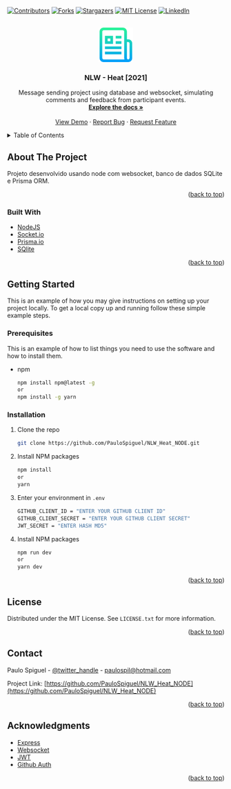 <div id="top"></div>
<!--
*** Thanks for checking out the Best-README-Template. If you have a suggestion
*** that would make this better, please fork the repo and create a pull request
*** or simply open an issue with the tag "enhancement".
*** Don't forget to give the project a star!
*** Thanks again! Now go create something AMAZING! :D
-->

<!-- PROJECT SHIELDS -->
<!--
*** I'm using markdown "reference style" links for readability.
*** Reference links are enclosed in brackets [ ] instead of parentheses ( ).
*** See the bottom of this document for the declaration of the reference variables
*** for contributors-url, forks-url, etc. This is an optional, concise syntax you may use.
*** https://www.markdownguide.org/basic-syntax/#reference-style-links
-->

[![Contributors][contributors-shield]][contributors-url]
[![Forks][forks-shield]][forks-url]
[![Stargazers][stars-shield]][stars-url]
[![MIT License][license-shield]][license-url]
[![LinkedIn][linkedin-shield]][linkedin-url]

<!-- PROJECT LOGO -->
<br />
<div align="center">
  <a href="https://github.com/PauloSpiguel/NLW_Heat_NODE">
    <img src=".github/img/logo.png" alt="Logo" width="80" height="80">
  </a>

<h3 align="center">NLW - Heat [2021]</h3>

  <p align="center">
    Message sending project using database and websocket, simulating comments and feedback from participant events.
    <br />
    <a href="https://github.com/PauloSpiguel/NLW_Heat_NODE"><strong>Explore the docs »</strong></a>
    <br />
    <br />
    <a href="https://github.com/PauloSpiguel/NLW_Heat_NODE">View Demo</a>
    ·
    <a href="https://github.com/PauloSpiguel/NLW_Heat_NODE/issues">Report Bug</a>
    ·
    <a href="https://github.com/PauloSpiguel/NLW_Heat_NODE/issues">Request Feature</a>
  </p>
</div>

<!-- TABLE OF CONTENTS -->
<details>
  <summary>Table of Contents</summary>
  <ol>
    <li>
      <a href="#about-the-project">About The Project</a>
      <ul>
        <li><a href="#built-with">Built With</a></li>
      </ul>
    </li>
    <li>
      <a href="#getting-started">Getting Started</a>
      <ul>
        <li><a href="#prerequisites">Prerequisites</a></li>
        <li><a href="#installation">Installation</a></li>
      </ul>
    </li>
    <li><a href="#license">License</a></li>
    <li><a href="#contact">Contact</a></li>
    <li><a href="#acknowledgments">Acknowledgments</a></li>
  </ol>
</details>

<!-- ABOUT THE PROJECT -->

## About The Project

Projeto desenvolvido usando node com websocket, banco de dados SQLite e Prisma ORM.

<p align="right">(<a href="#top">back to top</a>)</p>

### Built With

- [NodeJS](https://node.org/)
- [Socket.io](https://socket.io/)
- [Prisma.io](https://prisma.io)
- [SQlite](https://sqlite.org)

<p align="right">(<a href="#top">back to top</a>)</p>

<!-- GETTING STARTED -->

## Getting Started

This is an example of how you may give instructions on setting up your project locally.
To get a local copy up and running follow these simple example steps.

### Prerequisites

This is an example of how to list things you need to use the software and how to install them.

- npm
  ```sh
  npm install npm@latest -g
  or
  npm install -g yarn
  ```

### Installation

1. Clone the repo
   ```sh
   git clone https://github.com/PauloSpiguel/NLW_Heat_NODE.git
   ```
2. Install NPM packages
   ```sh
   npm install
   or
   yarn
   ```
3. Enter your environment in `.env`
   ```sh
   GITHUB_CLIENT_ID = "ENTER YOUR GITHUB CLIENT ID"
   GITHUB_CLIENT_SECRET = "ENTER YOUR GITHUB CLIENT SECRET"
   JWT_SECRET = "ENTER HASH MD5"
   ```
4. Install NPM packages
   ```sh
   npm run dev
   or
   yarn dev
   ```

<p align="right">(<a href="#top">back to top</a>)</p>

<!-- USAGE EXAMPLES -->

## License

Distributed under the MIT License. See `LICENSE.txt` for more information.

<p align="right">(<a href="#top">back to top</a>)</p>

<!-- CONTACT -->

## Contact

Paulo Spiguel - [@twitter_handle](https://twitter.com/paulospiguel) - paulospil@hotmail.com

Project Link: [https://github.com/PauloSpiguel/NLW_Heat_NODE](https://github.com/PauloSpiguel/NLW_Heat_NODE)

<p align="right">(<a href="#top">back to top</a>)</p>

<!-- ACKNOWLEDGMENTS -->

## Acknowledgments

- [Express]()
- [Websocket]()
- [JWT]()
- [Github Auth]()

<p align="right">(<a href="#top">back to top</a>)</p>

<!-- MARKDOWN LINKS & IMAGES -->
<!-- https://www.markdownguide.org/basic-syntax/#reference-style-links -->

[contributors-shield]: https://img.shields.io/github/contributors/paulospiguel/NLW_Heat_NODE.svg?style=for-the-badge
[contributors-url]: https://github.com/PauloSpiguel/NLW_Heat_NODE/graphs/contributors
[forks-shield]: https://img.shields.io/github/forks/paulospiguel/NLW_Heat_NODE.svg?style=for-the-badge
[forks-url]: https://github.com/PauloSpiguel/NLW_Heat_NODE/network/members
[stars-shield]: https://img.shields.io/github/stars/paulospiguel/NLW_Heat_NODE.svg?style=for-the-badge
[stars-url]: https://github.com/PauloSpiguel/NLW_Heat_NODE/stargazers
[issues-url]: https://github.com/PauloSpiguel/NLW_Heat_NODE/issues
[license-shield]: https://img.shields.io/github/license/paulospiguel/NLW_Heat_NODE.svg?style=for-the-badge
[license-url]: https://github.com/PauloSpiguel/NLW_Heat_NODE/blob/master/LICENSE.txt
[linkedin-shield]: https://img.shields.io/badge/-LinkedIn-black.svg?style=for-the-badge&logo=linkedin&colorB=555
[linkedin-url]: https://linkedin.com/in/paulospiguel
[product-screenshot]: images/screenshot.png
